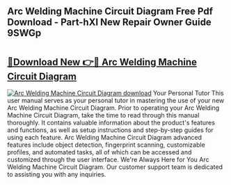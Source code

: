 ## Arc Welding Machine Circuit Diagram Free Pdf Download - Part-hXI New Repair Owner Guide 9SWGp

# <h2><a href="http://dftmwa8.blite.top/?on=Arc+Welding+Machine+Circuit+Diagram">🔗Download New 👉🔴 Arc Welding Machine Circuit Diagram</a></h2>

[![Arc Welding Machine Circuit Diagram download](https://i.imgur.com/lujVjoI.png)](http://dftmwa8.blite.top/?on=Arc+Welding+Machine+Circuit+Diagram)
Your Personal Tutor This user manual serves as your personal tutor in mastering the use of your new Arc Welding Machine Circuit Diagram. Prior to operating your Arc Welding Machine Circuit Diagram, take the time to read through this manual thoroughly. It contains valuable information about the product's features and functions, as well as setup instructions and step-by-step guides for using each feature. Arc Welding Machine Circuit Diagram advanced features include object detection, fingerprint scanning, customizable profiles, and automated tasks, all of which can be accessed and customized through the user interface. We're Always Here for You Arc Welding Machine Circuit Diagram. Our customer support team is dedicated to assisting you with any inquiries.
